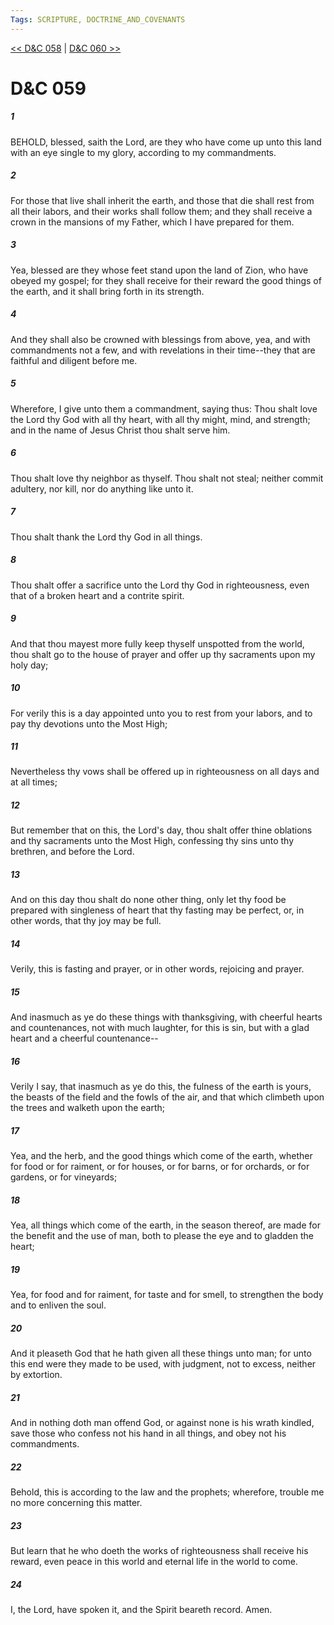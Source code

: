 ```yaml
---
Tags: SCRIPTURE, DOCTRINE_AND_COVENANTS
---
```


[<< D&C 058](DOCTRINE_AND_COVENANTS/D&C_058.md) | [D&C 060 >>](DOCTRINE_AND_COVENANTS/D&C_060.md)

# D&C 059

##### 1
 BEHOLD, blessed, saith the Lord, are they who have come up unto this land with an eye single to my glory, according to my commandments.
##### 2
 For those that live shall inherit the earth, and those that die shall rest from all their labors, and their works shall follow them; and they shall receive a crown in the mansions of my Father, which I have prepared for them.
##### 3
 Yea, blessed are they whose feet stand upon the land of Zion, who have obeyed my gospel; for they shall receive for their reward the good things of the earth, and it shall bring forth in its strength.
##### 4
 And they shall also be crowned with blessings from above, yea, and with commandments not a few, and with revelations in their time--they that are faithful and diligent before me.
##### 5
 Wherefore, I give unto them a commandment, saying thus: Thou shalt love the Lord thy God with all thy heart, with all thy might, mind, and strength; and in the name of Jesus Christ thou shalt serve him.
##### 6
 Thou shalt love thy neighbor as thyself. Thou shalt not steal; neither commit adultery, nor kill, nor do anything like unto it.
##### 7
 Thou shalt thank the Lord thy God in all things.
##### 8
 Thou shalt offer a sacrifice unto the Lord thy God in righteousness, even that of a broken heart and a contrite spirit.
##### 9
 And that thou mayest more fully keep thyself unspotted from the world, thou shalt go to the house of prayer and offer up thy sacraments upon my holy day;
##### 10
 For verily this is a day appointed unto you to rest from your labors, and to pay thy devotions unto the Most High;
##### 11
 Nevertheless thy vows shall be offered up in righteousness on all days and at all times;
##### 12
 But remember that on this, the Lord's day, thou shalt offer thine oblations and thy sacraments unto the Most High, confessing thy sins unto thy brethren, and before the Lord.
##### 13
 And on this day thou shalt do none other thing, only let thy food be prepared with singleness of heart that thy fasting may be perfect, or, in other words, that thy joy may be full.
##### 14
 Verily, this is fasting and prayer, or in other words, rejoicing and prayer.
##### 15
 And inasmuch as ye do these things with thanksgiving, with cheerful hearts and countenances, not with much laughter, for this is sin, but with a glad heart and a cheerful countenance--
##### 16
 Verily I say, that inasmuch as ye do this, the fulness of the earth is yours, the beasts of the field and the fowls of the air, and that which climbeth upon the trees and walketh upon the earth;
##### 17
 Yea, and the herb, and the good things which come of the earth, whether for food or for raiment, or for houses, or for barns, or for orchards, or for gardens, or for vineyards;
##### 18
 Yea, all things which come of the earth, in the season thereof, are made for the benefit and the use of man, both to please the eye and to gladden the heart;
##### 19
 Yea, for food and for raiment, for taste and for smell, to strengthen the body and to enliven the soul.
##### 20
 And it pleaseth God that he hath given all these things unto man; for unto this end were they made to be used, with judgment, not to excess, neither by extortion.
##### 21
 And in nothing doth man offend God, or against none is his wrath kindled, save those who confess not his hand in all things, and obey not his commandments.
##### 22
 Behold, this is according to the law and the prophets; wherefore, trouble me no more concerning this matter.
##### 23
 But learn that he who doeth the works of righteousness shall receive his reward, even peace in this world and eternal life in the world to come.
##### 24
 I, the Lord, have spoken it, and the Spirit beareth record. Amen.
